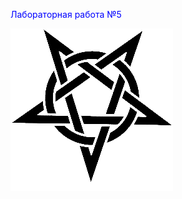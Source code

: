 <div>
  <p style="color:blue">Лабораторная работа №5</p>
  <a href="https://GrazZzys.github.io"><img src="lol.png"></img></a>
<div>
